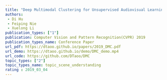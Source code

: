 ```yaml
---  
title: "Deep Multimodal Clustering for Unsupervised Audiovisual Learning Representation"  
authors:  
 - Di Hu
 - Feiping Nie    
 - Xuelong Li  
publication_types: ["1"]  
publication: Computer Vision and Pattern Recognition(CVPR) 2019
publication_types_name: Conference Paper  
url_pdf: https://dtaoo.github.io/papers/2019_DMC.pdf
url_demo: https://dtaoo.github.io/demo/DMC_demo.mp4  
url_code: https://github.com/DTaoo/DMC
topic_types: ["2"]
topic_types_name: topic_scene_understanding
rating : 2019_03_04
---  
```

